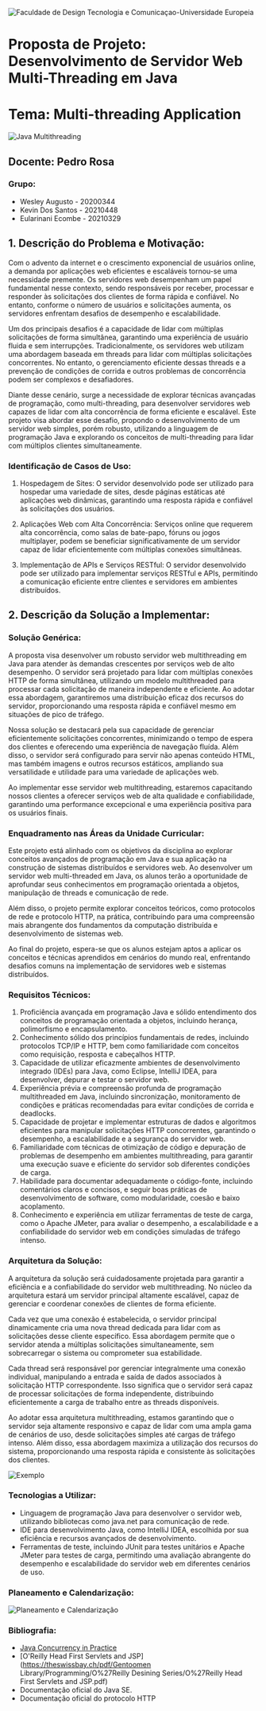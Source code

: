 ![Faculdade de Design Tecnologia e Comunicaçao-Universidade Europeia](Sistemas-Operativos/imagens/imagem1.jpg)


# Proposta de Projeto: Desenvolvimento de Servidor Web Multi-Threading em Java

# Tema: Multi-threading Application

![Java Multithreading](Sistemas-Operativos/imagens/imagem2.jpg)

## Docente: Pedro Rosa

### Grupo:

- Wesley Augusto - 20200344
- Kevin Dos Santos - 20210448
- Eularinani Ecombe - 20210329


## 1. Descrição do Problema e Motivação:

Com o advento da internet e o crescimento exponencial de usuários online, a demanda por aplicações web eficientes e escaláveis tornou-se uma necessidade premente. Os servidores web desempenham um papel fundamental nesse contexto, sendo responsáveis por receber, processar e responder às solicitações dos clientes de forma rápida e confiável. No entanto, conforme o número de usuários e solicitações aumenta, os servidores enfrentam desafios de desempenho e escalabilidade.

Um dos principais desafios é a capacidade de lidar com múltiplas solicitações de forma simultânea, garantindo uma experiência de usuário fluida e sem interrupções. Tradicionalmente, os servidores web utilizam uma abordagem baseada em threads para lidar com múltiplas solicitações concorrentes. No entanto, o gerenciamento eficiente dessas threads e a prevenção de condições de corrida e outros problemas de concorrência podem ser complexos e desafiadores.

Diante desse cenário, surge a necessidade de explorar técnicas avançadas de programação, como multi-threading, para desenvolver servidores web capazes de lidar com alta concorrência de forma eficiente e escalável. Este projeto visa abordar esse desafio, propondo o desenvolvimento de um servidor web simples, porém robusto, utilizando a linguagem de programação Java e explorando os conceitos de multi-threading para lidar com múltiplos clientes simultaneamente.

### Identificação de Casos de Uso:

1. Hospedagem de Sites: O servidor desenvolvido pode ser utilizado para hospedar uma variedade de sites, desde páginas estáticas até aplicações web dinâmicas, garantindo uma resposta rápida e confiável às solicitações dos usuários.

2. Aplicações Web com Alta Concorrência: Serviços online que requerem alta concorrência, como salas de bate-papo, fóruns ou jogos multiplayer, podem se beneficiar significativamente de um servidor capaz de lidar eficientemente com múltiplas conexões simultâneas.

3. Implementação de APIs e Serviços RESTful: O servidor desenvolvido pode ser utilizado para implementar serviços RESTful e APIs, permitindo a comunicação eficiente entre clientes e servidores em ambientes distribuídos.

## 2. Descrição da Solução a Implementar:

### Solução Genérica:

A proposta visa desenvolver um robusto servidor web multithreading em Java para atender às demandas crescentes por serviços web de alto desempenho. O servidor será projetado para lidar com múltiplas conexões HTTP de forma simultânea, utilizando um modelo multithreaded para processar cada solicitação de maneira independente e eficiente. Ao adotar essa abordagem, garantiremos uma distribuição eficaz dos recursos do servidor, proporcionando uma resposta rápida e confiável mesmo em situações de pico de tráfego.

Nossa solução se destacará pela sua capacidade de gerenciar eficientemente solicitações concorrentes, minimizando o tempo de espera dos clientes e oferecendo uma experiência de navegação fluída. Além disso, o servidor será configurado para servir não apenas conteúdo HTML, mas também imagens e outros recursos estáticos, ampliando sua versatilidade e utilidade para uma variedade de aplicações web.

Ao implementar esse servidor web multithreading, estaremos capacitando nossos clientes a oferecer serviços web de alta qualidade e confiabilidade, garantindo uma performance excepcional e uma experiência positiva para os usuários finais.

### Enquadramento nas Áreas da Unidade Curricular:

Este projeto está alinhado com os objetivos da disciplina ao explorar conceitos avançados de programação em Java e sua aplicação na construção de sistemas distribuídos e servidores web. Ao desenvolver um servidor web multi-threaded em Java, os alunos terão a oportunidade de aprofundar seus conhecimentos em programação orientada a objetos, manipulação de threads e comunicação de rede.

Além disso, o projeto permite explorar conceitos teóricos, como protocolos de rede e protocolo HTTP, na prática, contribuindo para uma compreensão mais abrangente dos fundamentos da computação distribuída e desenvolvimento de sistemas web.

Ao final do projeto, espera-se que os alunos estejam aptos a aplicar os conceitos e técnicas aprendidos em cenários do mundo real, enfrentando desafios comuns na implementação de servidores web e sistemas distribuídos.

### Requisitos Técnicos:

1. Proficiência avançada em programação Java e sólido entendimento dos conceitos de programação orientada a objetos, incluindo herança, polimorfismo e encapsulamento.
2. Conhecimento sólido dos princípios fundamentais de redes, incluindo protocolos TCP/IP e HTTP, bem como familiaridade com conceitos como requisição, resposta e cabeçalhos HTTP.
3. Capacidade de utilizar eficazmente ambientes de desenvolvimento integrado (IDEs) para Java, como Eclipse, IntelliJ IDEA, para desenvolver, depurar e testar o servidor web.
4. Experiência prévia e compreensão profunda de programação multithreaded em Java, incluindo sincronização, monitoramento de condições e práticas recomendadas para evitar condições de corrida e deadlocks.
5. Capacidade de projetar e implementar estruturas de dados e algoritmos eficientes para manipular solicitações HTTP concorrentes, garantindo o desempenho, a escalabilidade e a segurança do servidor web.
6. Familiaridade com técnicas de otimização de código e depuração de problemas de desempenho em ambientes multithreading, para garantir uma execução suave e eficiente do servidor sob diferentes condições de carga.
7. Habilidade para documentar adequadamente o código-fonte, incluindo comentários claros e concisos, e seguir boas práticas de desenvolvimento de software, como modularidade, coesão e baixo acoplamento.
8. Conhecimento e experiência em utilizar ferramentas de teste de carga, como o Apache JMeter, para avaliar o desempenho, a escalabilidade e a confiabilidade do servidor web em condições simuladas de tráfego intenso.

### Arquitetura da Solução:

A arquitetura da solução será cuidadosamente projetada para garantir a eficiência e a confiabilidade do servidor web multithreading. No núcleo da arquitetura estará um servidor principal altamente escalável, capaz de gerenciar e coordenar conexões de clientes de forma eficiente.

Cada vez que uma conexão é estabelecida, o servidor principal dinamicamente cria uma nova thread dedicada para lidar com as solicitações desse cliente específico. Essa abordagem permite que o servidor atenda a múltiplas solicitações simultaneamente, sem sobrecarregar o sistema ou comprometer sua estabilidade.

Cada thread será responsável por gerenciar integralmente uma conexão individual, manipulando a entrada e saída de dados associados à solicitação HTTP correspondente. Isso significa que o servidor será capaz de processar solicitações de forma independente, distribuindo eficientemente a carga de trabalho entre as threads disponíveis.

Ao adotar essa arquitetura multithreading, estamos garantindo que o servidor seja altamente responsivo e capaz de lidar com uma ampla gama de cenários de uso, desde solicitações simples até cargas de tráfego intenso. Além disso, essa abordagem maximiza a utilização dos recursos do sistema, proporcionando uma resposta rápida e consistente às solicitações dos clientes.

![Exemplo](Sistemas-Operativos/imagens/imagem3.jpg)


### Tecnologias a Utilizar:

- Linguagem de programação Java para desenvolver o servidor web, utilizando bibliotecas como java.net para comunicação de rede.
- IDE para desenvolvimento Java, como IntelliJ IDEA, escolhida por sua eficiência e recursos avançados de desenvolvimento.
- Ferramentas de teste, incluindo JUnit para testes unitários e Apache JMeter para testes de carga, permitindo uma avaliação abrangente do desempenho e escalabilidade do servidor web em diferentes cenários de uso.

### Planeamento e Calendarização:

![Planeamento e Calendarização](Sistemas-Operativos/imagens/imagem4.jpg)

### Bibliografia:

- [Java Concurrency in Practice](https://leon-wtf.github.io/doc/java-concurrency-in-practice.pdf)
- [O'Reilly Head First Servlets and JSP](https://theswissbay.ch/pdf/Gentoomen Library/Programming/O%27Reilly Desining Series/O%27Reilly Head First Servlets and JSP.pdf)
- Documentação oficial do Java SE.
- Documentação oficial do protocolo HTTP
